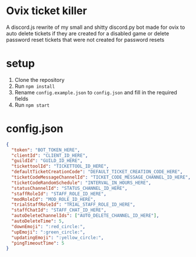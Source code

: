 ﻿# Ovix ticket killer
A discord.js rewrite of my small and shitty discord.py bot made for ovix to auto delete tickets if they are created for a disabled game or delete password reset tickets that were not created for password resets

# setup
1. Clone the repository
2. Run `npm install`
3. Rename `config.example.json` to `config.json` and fill in the required fields
4. Run `npm start`

# config.json
```json
{
  "token": "BOT_TOKEN_HERE",
  "clientId": "CLIENT_ID_HERE",
  "guildId": "GUILD_ID_HERE",
  "tickettoolId": "TICKETTOOL_ID_HERE",
  "defaultTicketCreationCode": "DEFAULT_TICKET_CREATION_CODE_HERE",
  "ticketCodeMessageChannelId": "TICKET_CODE_MESSAGE_CHANNEL_ID_HERE",
  "ticketCodeRandomSchedule": "INTERVAL_IN_HOURS_HERE",
  "statusChannelId": "STATUS_CHANNEL_ID_HERE",
  "staffRoleId": "STAFF_ROLE_ID_HERE",
  "modRoleId": "MOD_ROLE_ID_HERE",
  "trialStaffRoleId": "TRIAL_STAFF_ROLE_ID_HERE",
  "staffChatId": "STAFF_CHAT_ID_HERE",
  "autoDeleteChannelIds": ["AUTO_DELETE_CHANNEL_ID_HERE"],
  "autoDeleteTime": 5,
  "downEmoji": ":red_circle:",
  "upEmoji": ":green_circle:",
  "updatingEmoji": ":yellow_circle:",
  "pingTimeoutTime": 5
}
```